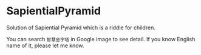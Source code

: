 # SapientialPyramid
Solution of Sapiential Pyramid which is a riddle for children.

You can search `智慧金字塔` in Google image to see detail. If you know English name of it, please let me know.
